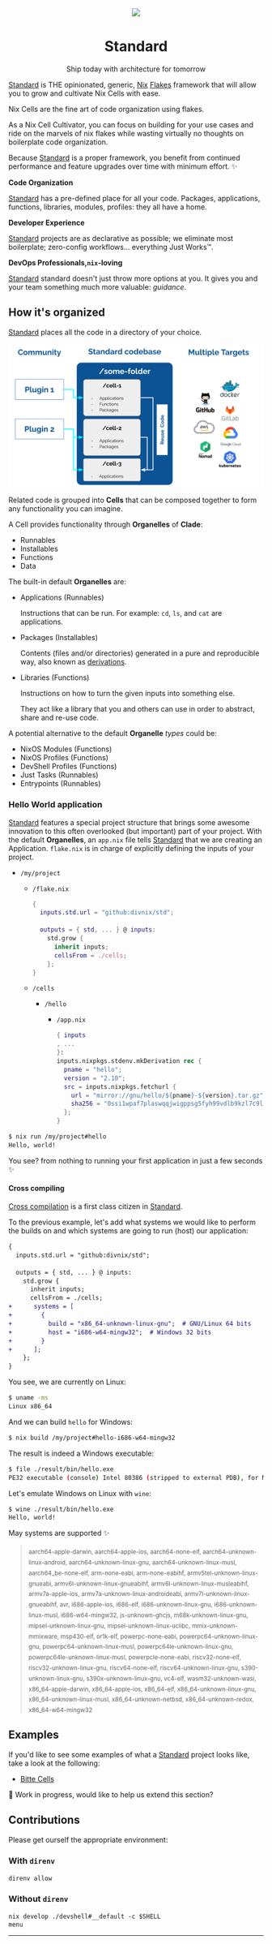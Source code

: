 <!--
SPDX-FileCopyrightText: 2022 The Standard Authors
SPDX-FileCopyrightText: 2022 Kevin Amado <kamadorueda@gmail.com>

SPDX-License-Identifier: Unlicense
-->

<div align="center">
  <img src="https://github.com/divnix/std/raw/main/artwork/logo.png" width="250" />
  <h1>Standard</h1>
  <p>Ship today with architecture for tomorrow</span>
</div>

<!--
_By [Kevin Amado](https://github.com/kamadorueda),
with contributions from [David Arnold](https://github.com/blaggacao),
[Timothy DeHerrera](https://github.com/nrdxp)
and many more amazing people (see end of file for a full list)._
-->

[Standard][std] is THE opinionated, generic,
[Nix][nix] [Flakes][nix_flakes] framework
that will allow you to grow and cultivate
Nix Cells with ease.

Nix Cells are the fine art of code organization
using flakes.

As a Nix Cell Cultivator, you can focus on building
for your use cases and ride on the marvels of nix flakes
while wasting virtually no thoughts on boilerplate
code organization.

Because [Standard][std] is a proper framework,
you benefit from continued performance
and feature upgrades over time with minimum effort. :sparkles:

**Code Organization**

[Standard][std] has a pre-defined place
for all your code.
Packages, applications, functions, libraries, modules, profiles:
they all have a home.

**Developer Experience**

[Standard][std] projects
are as declarative as possible;
we eliminate most boilerplate;
zero-config workflows...
everything Just Works™.

**DevOps Professionals,`nix`-loving**

[Standard][std] standard doesn't just throw more options at you.
It gives you and your team something much more valuable: _guidance_.

## How it's organized

[Standard][std] places all the code in a directory of your choice.

![](./artwork/model.png)

Related code is grouped into **Cells**
that can be composed together
to form any functionality you can imagine.

A Cell provides functionality through **Organelles** of **Clade**:

- Runnables
- Installables
- Functions
- Data

The built-in default **Organelles** are:

- Applications (Runnables)

  Instructions that can be run.
  For example: `cd`, `ls`, and `cat` are applications.

- Packages (Installables)

  Contents (files and/or directories)
  generated in a pure and reproducible way,
  also known as [derivations][nix_drv].

- Libraries (Functions)

  Instructions on how to turn the given inputs
  into something else.

  They act like a library
  that you and others can use
  in order to abstract, share
  and re-use code.

A potential alternative to the default **Organelle** _types_ could be:

- NixOS Modules (Functions)
- NixOS Profiles (Functions)
- DevShell Profiles (Functions)
- Just Tasks (Runnables)
- Entrypoints (Runnables)

### Hello World application

[Standard][std] features a special project structure
that brings some awesome innovation
to this often overlooked (but important) part of your project.
With the default **Organelles**, an `app.nix` file tells [Standard][std]
that we are creating an Application.
`flake.nix` is in charge
of explicitly defining
the inputs of your project.

- `/my/project`

  - `/flake.nix`

    ```nix
    {
      inputs.std.url = "github:divnix/std";

      outputs = { std, ... } @ inputs:
        std.grow {
          inherit inputs;
          cellsFrom = ./cells;
        };
    }
    ```

  - `/cells`

    - `/hello`

      - `/app.nix`

        ```nix
        { inputs
        , ...
        }:
        inputs.nixpkgs.stdenv.mkDerivation rec {
          pname = "hello";
          version = "2.10";
          src = inputs.nixpkgs.fetchurl {
            url = "mirror://gnu/hello/${pname}-${version}.tar.gz";
            sha256 = "0ssi1wpaf7plaswqqjwigppsg5fyh99vdlb9kzl7c9lng89ndq1i";
          };
        }
        ```

```bash
$ nix run /my/project#hello
Hello, world!
```

You see? from nothing
to running your first application
in just a few seconds :sparkles:

#### Cross compiling

[Cross compilation][cross_compiler] is a first class citizen in [Standard][std].

To the previous example,
let's add what systems
we would like to perform the builds on
and which systems are going to run (host) our application:

```diff
{
  inputs.std.url = "github:divnix/std";

  outputs = { std, ... } @ inputs:
    std.grow {
      inherit inputs;
      cellsFrom = ./cells;
+      systems = [
+        {
+          build = "x86_64-unknown-linux-gnu";  # GNU/Linux 64 bits
+          host = "i686-w64-mingw32";  # Windows 32 bits
+        }
+      ];
    };
}
```

You see, we are currently on Linux:

```bash
$ uname -ms
Linux x86_64
```

And we can build `hello` for Windows:

```bash
$ nix build /my/project#hello-i686-w64-mingw32
```

The result is indeed a Windows executable:

```bash
$ file ./result/bin/hello.exe
PE32 executable (console) Intel 80386 (stripped to external PDB), for MS Windows
```

Let's emulate Windows on Linux with `wine`:

```bash
$ wine ./result/bin/hello.exe
Hello, world!
```

May systems are supported :sparkles:

<!--
Update with:

echo -e $(nix-instantiate --eval --expr '
  let std = builtins.getFlake "'$PWD'";
  in builtins.concatStringsSep ",\n> " (builtins.attrNames std.systems)
')
-->

> <sub>
> aarch64-apple-darwin,
> aarch64-apple-ios,
> aarch64-none-elf,
> aarch64-unknown-linux-android,
> aarch64-unknown-linux-gnu,
> aarch64-unknown-linux-musl,
> aarch64_be-none-elf,
> arm-none-eabi,
> arm-none-eabihf,
> armv5tel-unknown-linux-gnueabi,
> armv6l-unknown-linux-gnueabihf,
> armv6l-unknown-linux-musleabihf,
> armv7a-apple-ios,
> armv7a-unknown-linux-androideabi,
> armv7l-unknown-linux-gnueabihf,
> avr,
> i686-apple-ios,
> i686-elf,
> i686-unknown-linux-gnu,
> i686-unknown-linux-musl,
> i686-w64-mingw32,
> js-unknown-ghcjs,
> m68k-unknown-linux-gnu,
> mipsel-unknown-linux-gnu,
> mipsel-unknown-linux-uclibc,
> mmix-unknown-mmixware,
> msp430-elf,
> or1k-elf,
> powerpc-none-eabi,
> powerpc64-unknown-linux-gnu,
> powerpc64-unknown-linux-musl,
> powerpc64le-unknown-linux-gnu,
> powerpc64le-unknown-linux-musl,
> powerpcle-none-eabi,
> riscv32-none-elf,
> riscv32-unknown-linux-gnu,
> riscv64-none-elf,
> riscv64-unknown-linux-gnu,
> s390-unknown-linux-gnu,
> s390x-unknown-linux-gnu,
> vc4-elf,
> wasm32-unknown-wasi,
> x86_64-apple-darwin,
> x86_64-apple-ios,
> x86_64-elf,
> x86_64-unknown-linux-gnu,
> x86_64-unknown-linux-musl,
> x86_64-unknown-netbsd,
> x86_64-unknown-redox,
> x86_64-w64-mingw32
> </sub>

## Examples

If you'd like to see some examples
of what a [Standard][std] project looks like,
take a look at the following:

- [Bitte Cells][bitte-cells]

:construction: Work in progress, would like to help us extend this section?

## Contributions

Please get ourself the appropriate environment:

### With `direnv`

```console
direnv allow
```

### Without `direnv`

```console
nix develop ./devshell#__default -c $SHELL
menu
```

---

[bitte-cells]: https://github.com/input-output-hk/bitte-cells
[cross_compiler]: https://en.wikipedia.org/wiki/Cross_compiler
[hydra]: https://github.com/NixOS/hydra
[nix_drv]: https://nixos.org/manual/nix/unstable/expressions/derivations.html
[nix_flakes]: https://nixos.wiki/wiki/Flakes
[nix]: https://nixos.org/manual/nix/unstable
[std]: https://github.com/divnix/std
